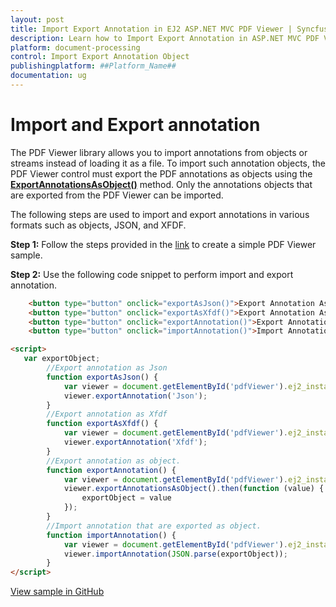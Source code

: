 ```yaml
---
layout: post
title: Import Export Annotation in EJ2 ASP.NET MVC PDF Viewer | Syncfusion
description: Learn how to Import Export Annotation in ASP.NET MVC PDF Viewer component of Syncfusion Essential JS 2 and more.
platform: document-processing
control: Import Export Annotation Object
publishingplatform: ##Platform_Name##
documentation: ug
---
```



# Import and Export annotation

The PDF Viewer library allows you to import annotations from objects or streams instead of loading it as a file. To import such annotation objects, the PDF Viewer control must export the PDF annotations as objects using the [**ExportAnnotationsAsObject()**](https://ej2.syncfusion.com/documentation/api/pdfviewer/#exportannotationsasobject) method. Only the annotations objects that are exported from the PDF Viewer can be imported.

The following steps are used to import and export annotations in various formats such as objects, JSON, and XFDF.

**Step 1:** Follow the steps provided in the [link](https://help.syncfusion.com/document-processing/pdf/pdf-viewer/asp-net-mvc/getting-started/) to create a simple PDF Viewer sample.

**Step 2:** Use the following code snippet to perform import and export annotation.

```html
    <button type="button" onclick="exportAsJson()">Export Annotation As Json</button>
    <button type="button" onclick="exportAsXfdf()">Export Annotation As Xfdf</button>
    <button type="button" onclick="exportAnnotation()">Export Annotation</button>
    <button type="button" onclick="importAnnotation()">Import Annotation</button>

<script>
   var exportObject;
        //Export annotation as Json
        function exportAsJson() {
            var viewer = document.getElementById('pdfViewer').ej2_instances[0];
            viewer.exportAnnotation('Json');
        }
        //Export annotation as Xfdf
        function exportAsXfdf() {
            var viewer = document.getElementById('pdfViewer').ej2_instances[0];
            viewer.exportAnnotation('Xfdf');
        }
        //Export annotation as object.
        function exportAnnotation() {
            var viewer = document.getElementById('pdfViewer').ej2_instances[0];
            viewer.exportAnnotationsAsObject().then(function (value) {
                exportObject = value
            });
        }
        //Import annotation that are exported as object.
        function importAnnotation() {
            var viewer = document.getElementById('pdfViewer').ej2_instances[0];
            viewer.importAnnotation(JSON.parse(exportObject));
        }
</script>
```

[View sample in GitHub](https://github.com/SyncfusionExamples/mvc-pdf-viewer-examples/tree/master/How%20to)